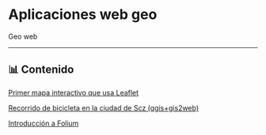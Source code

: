 # Aplicaciones web geo

Geo web

---

## 📊 Contenido

[Primer mapa interactivo que usa Leaflet](01/leaflet_primer.html)

[Recorrido de bicicleta en la ciudad de Scz (qgis+gis2web)](02/)

[Introducción a Folium](03/)
